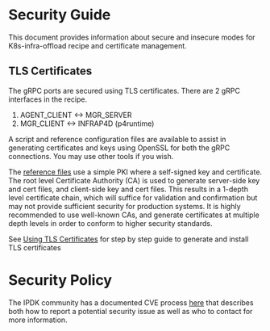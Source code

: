 # Security Guide

This document provides information about secure and insecure
modes for K8s-infra-offload recipe and certificate management.

## TLS Certificates

The gRPC ports are secured using TLS certificates. 
There are 2 gRPC interfaces in the recipe.
1. AGENT_CLIENT <-> MGR_SERVER
2. MGR_CLIENT <-> INFRAP4D  (p4runtime)

A script and reference
configuration files are available to assist in generating certificates and
keys using OpenSSL for both the gRPC connections. You may use other
tools if you wish.

The [reference files](https://github.com/ipdk-io/k8s-infra-offload/tree/main/scripts/tls)
use a simple PKI where a self-signed key and certificate.
The root level Certificate Authority (CA) is used to generate server-side
key and cert files, and client-side key and cert files. This results in a
1-depth level certificate chain, which will suffice for validation and
confirmation but may not provide sufficient security for production systems.
It is highly recommended to use well-known CAs, and generate certificates at
multiple depth levels in order to conform to higher security standards.

See [Using TLS Certificates](docs/guides/security/using-tls-certificates.md)
for step by step guide to generate and install TLS certificates

# Security Policy

The IPDK community has a documented CVE process [here](https://ipdk.io/development/#cve) that describes
both how to report a potential security issue as well as who to contact for more information.

